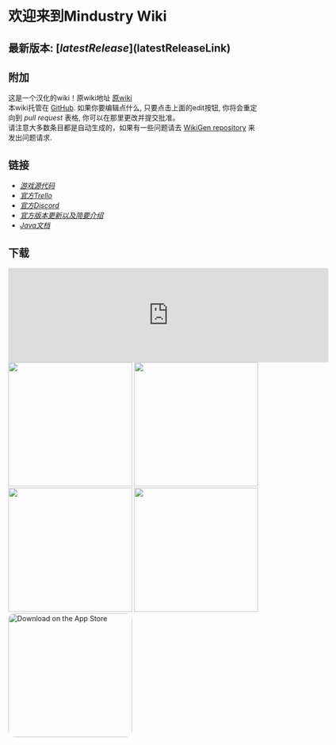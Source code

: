 # 欢迎来到Mindustry Wiki

## 最新版本: [$latestRelease]($latestReleaseLink)

## 附加
这是一个汉化的wiki！原wiki地址 [原wiki](https://mindustrygame.github.io/wiki/)  
本wiki托管在 [GitHub](https://github.com/MindustryCN/mindustrywiki). 如果你要编辑点什么, 只要点击上面的edit按钮, 你将会重定向到 *pull request* 表格, 你可以在那里更改并提交批准。  
请注意大多数条目都是自动生成的，如果有一些问题请去 [WikiGen repository](https://github.com/MindustryCN/wiki-generator) 来发出问题请求.


## 链接

- _[游戏源代码](https://github.com/Anuken/Mindustry)_  
- _[官方Trello](https://trello.com/b/aE2tcUwF/mindustry-trello)_  
- _[官方Discord](https://discord.gg/mindustry)_ 
- _[官方版本更新以及简要介绍](https://github.com/Anuken/Mindustry/releases)_  
- _[Java文档](https://mindustrygame.github.io/docs/)_ 

## 下载

<style>

.store{
	width: 250px;
}

</style>

<iframe src="https://store.steampowered.com/widget/1127400/" frameborder="0" width="646" height="190"></iframe> 
<a href="https://anuke.itch.io/mindustry"><img class="store" src="https://static.itch.io/images/badge.svg"></img><a>
<a href="https://play.google.com/store/apps/details?id=io.anuke.mindustry"><img class="store" src="https://play.google.com/intl/en_us/badges/images/generic/en-play-badge.png"></img><a>
<a href="https://f-droid.org/packages/io.anuke.mindustry"><img class="store" src="https://fdroid.gitlab.io/artwork/badge/get-it-on.png"></img><a>
<a href="https://flathub.org/apps/details/com.github.Anuken.Mindustry"><img class="store" src="https://flathub.org/assets/badges/flathub-badge-en.svg"></img><a>
<a href="https://apps.apple.com/us/app/mindustry/id1385258906?itsct=apps_box&amp;itscg=30200" style="overflow: hidden; border-radius: 13px;"><img class="store" src="https://tools.applemediaservices.com/api/badges/download-on-the-app-store/black/en-US?size=250x83&amp;releaseDate=1528416000&h=43142217e0fc99956f864865b9d8bc56" alt="Download on the App Store" style="border-radius: 13px;"></a>

